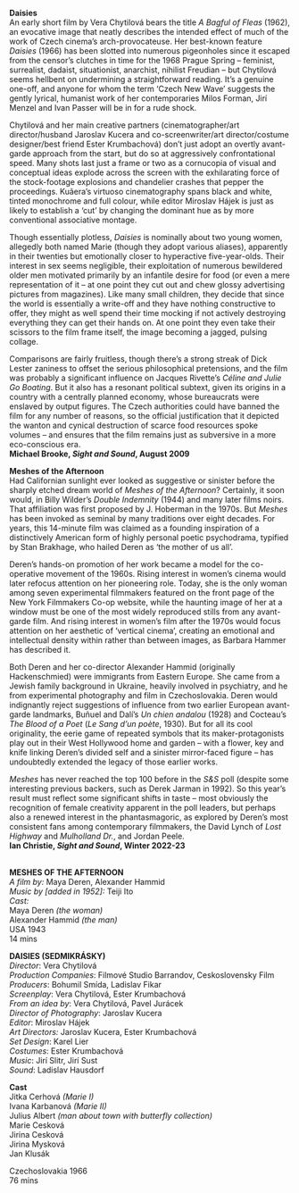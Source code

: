 

**Daisies**  
An early short film by Vera Chytilová bears the title _A Bagful of Fleas_ (1962), an evocative image that neatly describes the intended effect of much of the work of Czech cinema’s arch-provocateuse. Her best-known feature _Daisies_ (1966) has been slotted into numerous pigeonholes since it escaped from the censor’s clutches in time for the 1968 Prague Spring – feminist, surrealist, dadaist, situationist, anarchist, nihilist Freudian – but Chytilová seems hellbent on undermining a straightforward reading. It’s a genuine one-off, and anyone for whom the term ‘Czech New Wave’ suggests the gently lyrical, humanist work of her contemporaries Milos Forman, Jirí Menzel and Ivan Passer will be in for a rude shock.

Chytilová and her main creative partners (cinematographer/art director/husband Jaroslav Kucera and co-screenwriter/art director/costume designer/best friend Ester Krumbachová) don’t just adopt an overtly avant-garde approach from the start, but do so at aggressively confrontational speed. Many shots last just a frame or two as a cornucopia of visual and conceptual ideas explode across the screen with the exhilarating force of the stock-footage explosions and chandelier crashes that pepper the proceedings. Kuãera’s virtuoso cinematography spans black and white, tinted monochrome and full colour, while editor Miroslav Hájek is just as likely to establish a ‘cut’ by changing the dominant hue as by more conventional associative montage.

Though essentially plotless, _Daisies_ is nominally about two young women, allegedly both named Marie (though they adopt various aliases), apparently in their twenties but emotionally closer to hyperactive five-year-olds. Their interest in sex seems negligible, their exploitation of numerous bewildered older men motivated primarily by an infantile desire for food (or even a mere representation of it – at one point they cut out and chew glossy advertising pictures from magazines). Like many small children, they decide that since the world is essentially a write-off and they have nothing constructive to offer, they might as well spend their time mocking if not actively destroying everything they can get their hands on. At one point they even take their scissors to the film frame itself, the image becoming a jagged, pulsing collage.

Comparisons are fairly fruitless, though there’s a strong streak of Dick Lester zaniness to offset the serious philosophical pretensions, and the film was probably a significant influence on Jacques Rivette’s _Céline and Julie Go Boating_. But it also has a resonant political subtext, given its origins in a country with a centrally planned economy, whose bureaucrats were enslaved by output figures. The Czech authorities could have banned the film for any number of reasons, so the official justification that it depicted the wanton and cynical destruction of scarce food resources spoke volumes – and ensures that the film remains just as subversive in a more eco-conscious era.  
**Michael Brooke, _Sight and Sound_, August 2009**

**Meshes of the Afternoon**  
Had Californian sunlight ever looked as suggestive or sinister before the sharply etched dream world of _Meshes of the Afternoon_? Certainly, it soon would, in Billy Wilder’s _Double Indemnity_ (1944) and many later films noirs. That affiliation was first proposed by J. Hoberman in the 1970s. But _Meshes_ has been invoked as seminal by many traditions over eight decades. For years, this  14-minute film was claimed as a founding inspiration of a distinctively American form of highly personal poetic psychodrama, typified by Stan Brakhage, who hailed Deren as ‘the mother of us all’.

Deren’s hands-on promotion of her work became a model for the co-operative movement of the 1960s. Rising interest in women’s cinema would later refocus attention on her pioneering role. Today, she is the only woman among seven experimental filmmakers featured on the front page of the New York Filmmakers Co-op website, while the haunting image of her at a window must be one of the most widely reproduced stills from any avant-garde film. And rising interest in women’s film after the 1970s would focus attention on her aesthetic of ‘vertical cinema’, creating an emotional and intellectual density within rather than between images, as Barbara Hammer has described it.

Both Deren and her co-director Alexander Hammid (originally Hackenschmied) were immigrants from Eastern Europe. She came from a Jewish family background in Ukraine, heavily involved in psychiatry, and he from experimental photography and film in Czechoslovakia. Deren would indignantly reject suggestions of influence from two earlier European avant-garde landmarks, Buñuel and Dalí’s _Un chien andalou_ (1928) and Cocteau’s  
_The Blood of a Poet_ (_Le Sang d’un poète_, 1930). But for all its cool originality, the eerie game of repeated symbols that its maker-protagonists play out in their West Hollywood home and garden – with a flower, key and knife linking Deren’s divided self and a sinister mirror-faced figure – has undoubtedly extended the legacy of those earlier works.

_Meshes_ has never reached the top 100 before in the _S&S_ poll (despite some interesting previous backers, such as Derek Jarman in 1992). So this year’s result must reflect some significant shifts in taste – most obviously the recognition of female creativity apparent in the poll leaders, but perhaps also a renewed interest in the phantasmagoric, as explored by Deren’s most consistent fans among contemporary filmmakers, the David Lynch of  _Lost Highway_ and _Mulholland Dr._, and Jordan Peele.  
**Ian Christie, _Sight and Sound_, Winter 2022-23**
<br><br>

**MESHES OF THE AFTERNOON**  
_A film by:_ Maya Deren, Alexander Hammid  
_Music by [added in 1952]:_ Teiji Ito  
_Cast:_  
Maya Deren _(the woman)_  
Alexander Hammid _(the man)_  
USA 1943  
14 mins

**DAISIES (SEDMIKRÁSKY)**<br>
_Director_: Vera Chytilová  
_Production Companies_: Filmové Studio Barrandov, Ceskoslovensky Film  
_Producers_: Bohumil Smída, Ladislav Fikar  
_Screenplay_: Vera Chytilová, Ester Krumbachová  
_From an idea by_: Vera Chytilová, Pavel Jurácek  
_Director of Photography_: Jaroslav Kucera  
_Editor_: Miroslav Hájek  
_Art Directors:_ Jaroslav Kucera, Ester Krumbachová  
_Set Design_: Karel Lier  
_Costumes_: Ester Krumbachová  
_Music_: Jirí Slitr, Jirí Sust  
_Sound_: Ladislav Hausdorf

**Cast**    
Jitka Cerhová _(Marie I)_  
Ivana Karbanová _(Marie II)_  
Julius Albert _(man about town with butterfly collection)_  
Marie Cesková  
Jirina Cesková  
Jirina Mysková  
Jan Klusák

Czechoslovakia 1966  
76 mins<br>
<br>
<!--stackedit_data:
eyJoaXN0b3J5IjpbLTMwNjA4MzI4Ml19
-->